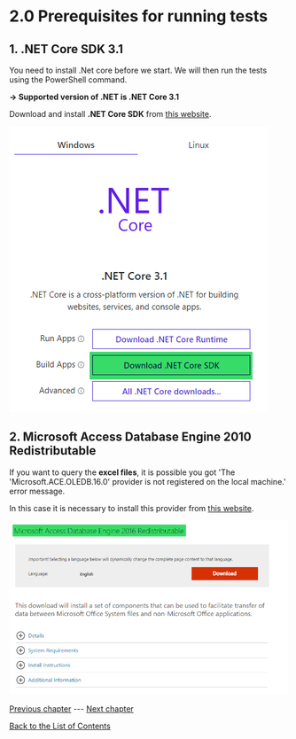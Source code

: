 # 2.0 Prerequisites for running tests

## 1.  .NET Core SDK 3.1

You need to install .Net core before we start. We will then run the
tests using the PowerShell command.

**-\> Supported version of .NET is .NET Core 3.1**

Download and install **.NET Core SDK** from [this website](https://dotnet.microsoft.com/download).

![.NET Core](Images/media/image1.png)

## 2.  Microsoft Access Database Engine 2010 Redistributable

If you want to query the **excel files**, it is possible you got \'The
\'Microsoft.ACE.OLEDB.16.0\' provider is not registered on the local
machine.\' error message.

In this case it is necessary to install this provider from [this website](https://www.microsoft.com/en-us/download/details.aspx?id=54920).

![Provider](Images/media/image2.png)

[Previous chapter](1-0-about-jc-unit) --- [Next chapter](3-0-set-your-first-test) 

[Back to the List of Contents](0-0-list-of-contents)  